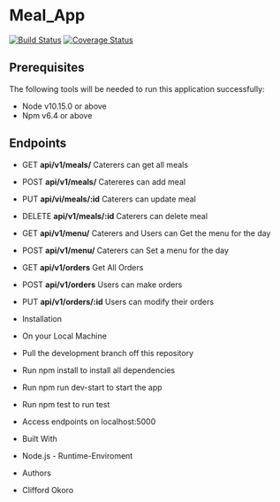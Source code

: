 # Meal_App

[![Build Status](https://travis-ci.org/cliffosa/Meal_App.svg?branch=master)](https://travis-ci.org/cliffosa/Meal_App)
[![Coverage Status](https://coveralls.io/repos/github/cliffosa/Meal_App/badge.svg?branch=master)](https://coveralls.io/github/cliffosa/Meal_App?branch=master)

## Prerequisites

The following tools will be needed to run this application successfully:

- Node v10.15.0 or above
- Npm v6.4 or above

## Endpoints

- GET **api/v1/meals/** Caterers can get all meals
- POST **api/v1/meals/** Catereres can add meal
- PUT **api/vi/meals/:id** Caterers can update meal
- DELETE **api/v1/meals/:id** Caterers can delete meal
- GET **api/v1/menu/** Caterers and Users can Get the menu for the day
- POST **api/v1/menu/** Caterers can Set a menu for the day
- GET **api/v1/orders** Get All Orders
- POST **api/v1/orders** Users can make orders
- PUT **api/v1/orders/:id** Users can modify their orders

- Installation
- On your Local Machine

- Pull the development branch off this repository

- Run npm install to install all dependencies

- Run npm run dev-start to start the app

- Run npm test to run test

- Access endpoints on localhost:5000

- Built With

- Node.js - Runtime-Enviroment

- Authors

- Clifford Okoro
